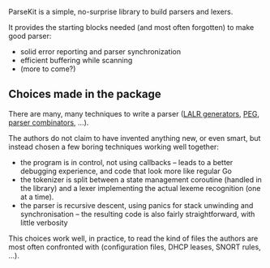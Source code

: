 ParseKit is a simple, no-surprise library to build parsers and lexers.

It provides the starting blocks needed (and most often forgotten) to make good parser:
 - solid error reporting and parser synchronization
 - efficient buffering while scanning
 - (more to come?)

## Choices made in the package

There are many, many techniques to write a parser ([LALR generators](https://sqlite.org/lemon.html), [PEG](https://www.inf.puc-rio.br/~roberto/lpeg/), [parser combinators](https://serokell.io/blog/parser-combinators-in-haskell), …).

The authors do not claim to have invented anything new, or even smart, but instead chosen a few boring techniques working well together:
 - the program is in control, not using callbacks – leads to a better debugging experience, and code that look more like regular Go
 - the tokenizer is split between a state management coroutine (handled in the library) and a lexer implementing the actual lexeme recognition (one at a time).
 - the parser is recursive descent, using panics for stack unwinding and synchronisation – the resulting code is also fairly straightforward, with little verbosity

This choices work well, in practice, to read the kind of files the authors are most often confronted with (configuration files, DHCP leases, SNORT rules, …).
